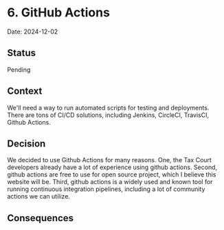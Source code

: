 # 6. GitHub Actions

Date: 2024-12-02

## Status

Pending

## Context

We'll need a way to run automated scripts for testing and deployments.  There are tons of CI/CD solutions, including Jenkins, CircleCI, TravisCI, Github Actions.


## Decision

We decided to use Github Actions for many reasons.  One, the Tax Court developers already have a lot of experience using github actions.  Second, github actions are free to use for open source project, which I believe this website will be.  Third, github actions is a widely used and known tool for running continuous integration pipelines, including a lot of community actions we can utilize.

## Consequences
